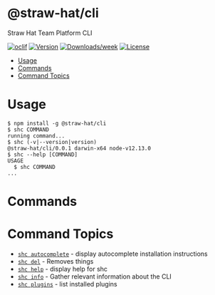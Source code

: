 # @straw-hat/cli

Straw Hat Team Platform CLI

[![oclif](https://img.shields.io/badge/cli-oclif-brightgreen.svg)](https://oclif.io)
[![Version](https://img.shields.io/npm/v/@straw-hat/cli.svg)](https://npmjs.org/package/@straw-hat/cli)
[![Downloads/week](https://img.shields.io/npm/dw/@straw-hat/cli.svg)](https://npmjs.org/package/@straw-hat/cli)
[![License](https://img.shields.io/npm/l/@straw-hat/cli.svg)](https://github.com/yordis/cli/blob/master/package.json)

<!-- toc -->

- [Usage](#usage)
- [Commands](#commands)
- [Command Topics](#command-topics)
  <!-- tocstop -->

# Usage

<!-- usage -->

```sh-session
$ npm install -g @straw-hat/cli
$ shc COMMAND
running command...
$ shc (-v|--version|version)
@straw-hat/cli/0.0.1 darwin-x64 node-v12.13.0
$ shc --help [COMMAND]
USAGE
  $ shc COMMAND
...
```

<!-- usagestop -->

# Commands

<!-- commands -->

# Command Topics

- [`shc autocomplete`](docs/commands/autocomplete.md) - display autocomplete installation instructions
- [`shc del`](docs/commands/del.md) - Removes things
- [`shc help`](docs/commands/help.md) - display help for shc
- [`shc info`](docs/commands/info.md) - Gather relevant information about the CLI
- [`shc plugins`](docs/commands/plugins.md) - list installed plugins

<!-- commandsstop -->
